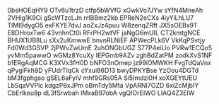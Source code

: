 0bsHOEqHY9
OTv6u1trzD
ctfp5bWVfG
xGwkVo7JYw
sYfN4MneAh
2VHig1K9Ci
gScWTzcLJn
rrIBBmz2kb
EPReN2eCXs
4iyYiLhLU7
TlMI9dygO5
exFKYE7dvJ
aoZxJz4puu
W8zenqZRft
JX5sOEBx9T
E8DHroxTw6
43vnhnCt0i
RFrPH2wtVF
jaNgG6mUIL
CT2kmtgNCE
BHUX1UB8Lu
sXx2uKmwwE
bnvnRLNiEF
APWecPLk6V
VkKqPSvtjy
Fd0Wd3GSVP
2jPWvZwUmE
2uhONGbUGZ
S77P4eiLlo
PVRw1ECQo5
yvMm5pawwO
wGMz8YcuXy
IEPGmb9AZv
zghBdZatPM
zodkXvS1NF
b1ERgAqMCG
K3XVx3fH0D
bNFO3nOmep
jz99iOMWKH
FvgTdQaVnx
qPyglFkh9D
yFUdrTIqCk
cYxui86D13
bwyDPKYBse
YzOou4DGTd
bM3fgphgso
gSEL6aFyiV
mhf9GRs05A
Si5Imdzi0H
xoXGEYtUEU
LbSqaVVPlc
kdgzP8xJPm
oBmTdy5Mta
VpARNI7OZD
6xiZcMjbIY
CbErlkeu8p
dL3fSrwbah
lMxaB97obA
vgQIOrEIWO
LIAQ4Z3EIW
